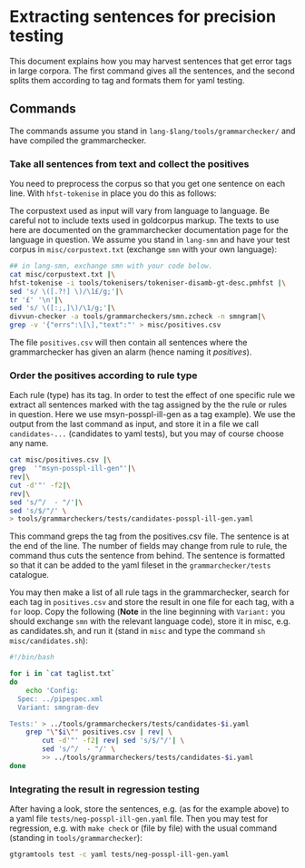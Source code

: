 # Extracting sentences for precision testing

This document explains how you may harvest sentences that get error tags in large corpora. The first command gives all the sentences, and the second splits them according to tag and formats them for yaml testing.

## Commands

The commands assume you stand in `lang-$lang/tools/grammarchecker/` and have compiled the grammarchecker.

### Take all sentences from text and collect the positives

You need to preprocess the corpus so that you get one sentence on each line. With `hfst-tokenise` in place you do this as follows:

The corpustext used as input will vary from language to language. Be careful not to include texts used in goldcorpus markup. The texts to use here are documented on the grammarchecker documentation page for the language in question. We assume you stand in `lang-smn` and have your test corpus in `misc/corpustext.txt` (exchange `smn` with your own language):

```sh
## in lang-smn, exchange smn with your code below.
cat misc/corpustext.txt |\
hfst-tokenise -i tools/tokenisers/tokeniser-disamb-gt-desc.pmhfst |\
sed 's/ \([.?!] \)/\1£/g;'|\
tr '£' '\n'|\
sed 's/ \([:;,]\)/\1/g;'|\
divvun-checker -a tools/grammarcheckers/smn.zcheck -n smngram|\
grep -v '{"errs":\[\],"text":"' > misc/positives.csv
```

The file `positives.csv` will then contain all sentences where the grammarchecker has given an alarm (hence naming it _positives_).

### Order the positives according to rule type

Each rule (type) has its tag. In order to test the effect of one specific rule we extract all sentences marked with the tag assigned by the the rule or rules in question. Here we use msyn-posspl-ill-gen as a tag example). We use the output from the last command as input, and store it in a file we call `candidates-...` (candidates to yaml tests), but you may of course choose any name.

```sh
cat misc/positives.csv |\
grep  '"msyn-posspl-ill-gen"'|\
rev|\
cut -d'"' -f2|\
rev|\
sed 's/^/  - "/'|\
sed 's/$/"/' \
> tools/grammarcheckers/tests/candidates-posspl-ill-gen.yaml
```

This command greps the tag from the positives.csv file. The sentence is at the end of the line. The number of fields may change from rule to rule, the command thus cuts the sentence from behind. The sentence is formatted so that it can be added to the yaml fileset in the `grammarchecker/tests` catalogue.

You may then make a list of all rule tags in the grammarchecker, search for each tag in `positives.csv` and store the result in one file for each tag, with a `for` loop. Copy the following (**Note** in the line beginning with `Variant:` you should exchange `smn` with the relevant language code), store it in misc, e.g. as candidates.sh, and run it (stand in `misc` and type the command `sh misc/candidates.sh`):

```sh
#!/bin/bash

for i in `cat taglist.txt`
do
    echo 'Config:
  Spec: ../pipespec.xml
  Variant: smngram-dev

Tests:' > ../tools/grammarcheckers/tests/candidates-$i.yaml
    grep "\"$i\"" positives.csv | rev| \
        cut -d'"' -f2| rev| sed 's/$/"/'| \
        sed 's/^/  - "/' \
        >> ../tools/grammarcheckers/tests/candidates-$i.yaml
done
```

### Integrating the result in regression testing

After having a look, store the sentences, e.g. (as for the example above) to a yaml file `tests/neg-posspl-ill-gen.yaml` file. Then you may test for regression, e.g. with `make check` or (file by file) with the usual command (standing in `tools/grammarchecker`):

```sh
gtgramtools test -c yaml tests/neg-posspl-ill-gen.yaml
```
